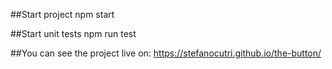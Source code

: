 ##Start project
npm start

##Start unit tests
npm run test

##You can see the project live on:
https://stefanocutri.github.io/the-button/

